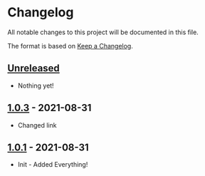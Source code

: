 # Changelog

All notable changes to this project will be documented in this file.

The format is based on [Keep a Changelog](https://keepachangelog.com/en/1.0.0/).

## [Unreleased]

- Nothing yet!

## [1.0.3] - 2021-08-31

- Changed link

## [1.0.1] - 2021-08-31

- Init - Added Everything!

[Unreleased]: https://github.com/draschke/vsc-sap-hana-mta-dev-env-node12x/compare/v1.0.9...HEAD
[1.0.3]: https://github.com/draschke/vsc-sap-hana-mta-dev-env-node12x/compare/v1.0.1...v1.0.3
[1.0.1]: https://github.com/draschke/vsc-sap-hana-mta-dev-env-node12x/compare/v1.0.0...v1.0.1
